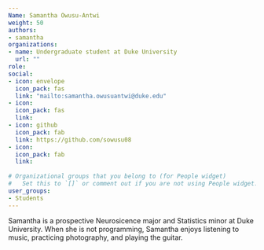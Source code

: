 ```yaml
---
Name: Samantha Owusu-Antwi
weight: 50
authors:
- samantha
organizations:
- name: Undergraduate student at Duke University
  url: ""
role:
social:
- icon: envelope
  icon_pack: fas
  link: "mailto:samantha.owusuantwi@duke.edu"
- icon: 
  icon_pack: fas
  link: 
- icon: github
  icon_pack: fab
  link: https://github.com/sowusu08
- icon: 
  icon_pack: fab
  link: 
  
# Organizational groups that you belong to (for People widget)
#   Set this to `[]` or comment out if you are not using People widget.  
user_groups:
- Students
---
```


Samantha is a prospective Neurosicence major and Statistics minor at Duke University. When she is not programming, Samantha enjoys listening to music, practicing photography, and playing the guitar. 